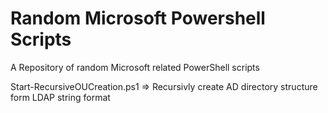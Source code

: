 # Random Microsoft Powershell Scripts
A Repository of random Microsoft related PowerShell scripts


Start-RecursiveOUCreation.ps1 =>
  Recursivly create AD directory structure form LDAP string format
